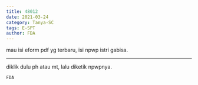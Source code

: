 ```yaml
---
title: 48012
date: 2021-03-24
category: Tanya-SC
tags: E-SPT
author: FDA
---
```


mau isi eform pdf yg terbaru, isi npwp istri gabisa.

---

diklik dulu ph atau mt, lalu diketik npwpnya.

`FDA`
